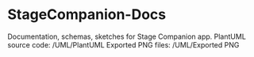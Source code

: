 # StageCompanion-Docs
Documentation, schemas, sketches for Stage Companion app.
PlantUML source code: /UML/PlantUML
Exported PNG files: /UML/Exported PNG
